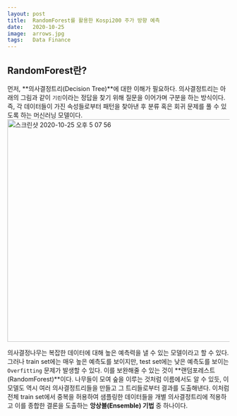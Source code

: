 ```yaml
---
layout: post
title:  RandomForest를 활용한 Kospi200 주가 방향 예측
date:   2020-10-25
image:  arrows.jpg
tags:   Data Finance
---
```

## RandomForest란?

먼저, **의사결정트리(Decision Tree)**에 대한 이해가 필요하다. 의사결정트리는 아래의 그림과 같이 `기린`이라는 정답을 찾기 위해 질문을 이어가며 구분을 하는 방식이다. 즉, 각 데이터들이 가진 속성들로부터 패턴을 찾아낸 후 분류 혹은 회귀 문제를 풀 수 있도록 하는 머신러닝 모델이다.
<img width="505" alt="스크린샷 2020-10-25 오후 5 07 56" src="https://user-images.githubusercontent.com/70478154/97102035-64d5ff00-16e5-11eb-8d71-cbe69bc85467.png">

의사결정나무는 복잡한 데이터에 대해 높은 예측력을 낼 수 있는 모델이라고 할 수 있다. 그러나 train set에는 매우 높은 예측도를 보이지만, test set에는 낮은 예측도를 보이는 `Overfitting` 문제가 발생할 수 있다. 이를 보완해줄 수 있는 것이 **랜덤포레스트(RandomForest)**이다. 나무들이 모여 숲을 이루는 것처럼 이름에서도 알 수 있듯, 이 모델도 역시 여러 의사결정트리들을 만들고 그 트리들로부터 결과를 도출해낸다. 이처럼 전체 train set에서 중복을 허용하여 샘플링한 데이터들을 개별 의사결정트리에 적용하고 이를 종합한 결론을 도출하는 **앙상블(Ensemble) 기법** 중 하나이다.
